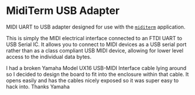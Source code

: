 # MidiTerm USB Adapter
MIDI UART to USB adapter designed for use with the [`miditerm`](https://github.com/mprosk/miditerm) application.

This is simply the MIDI electrical interface connected to an FTDI UART to USB Serial IC. It allows you to connect to MIDI devices as a USB serial port rather than as a class compliant USB MIDI device, allowing for lower level access to the individual data bytes.

I had a broken Yamaha Model UX16 USB-MIDI Interface cable lying around so I decided to design the board to fit into the enclosure within that cable. It opens easily and has the cables nicely exposed so it was super easy to hack into. Thanks Yamaha
